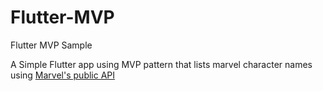 # Flutter-MVP
Flutter MVP Sample

A Simple Flutter app using MVP pattern that lists marvel character names using [Marvel's public API](https://developer.marvel.com/)
